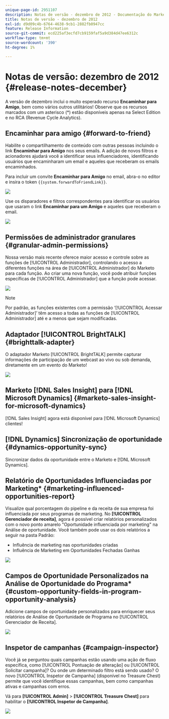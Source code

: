 ```yaml
---
unique-page-id: 2951107
description: Notas de versão - dezembro de 2012 - Documentação do Marketo - Documentação do produto
title: Notas de versão - dezembro de 2012
exl-id: d9d09c4b-6764-4638-9cb1-2882fb0947cc
feature: Release Information
source-git-commit: ecd225af3ecfd7cb9159faf5a9d384d47ee6312c
workflow-type: tm+mt
source-wordcount: '390'
ht-degree: 1%

---
```


# Notas de versão: dezembro de 2012 {#release-notes-december}

A versão de dezembro inclui o muito esperado recurso **Encaminhar para Amigo**, bem como vários outros utilitários! Observe que os recursos marcados com um asterisco (&#42;) estão disponíveis apenas na Select Edition e no RCA (Revenue Cycle Analytics).

## Encaminhar para amigo {#forward-to-friend}

Habilite o compartilhamento de conteúdo com outras pessoas incluindo o link **Encaminhar para Amigo** nos seus emails. A adição de novos filtros e acionadores ajudará você a identificar seus influenciadores, identificando usuários que encaminharam um email e aqueles que receberam os emails encaminhados.

Para incluir um convite **Encaminhar para Amigo** no email, abra-o no editor e insira o token `{{system.forwardToFriendLink}}`.

![](assets/image2014-9-23-10-3a50-3a45.png)

Use os disparadores e filtros correspondentes para identificar os usuários que usaram o link **Encaminhar para um Amigo** e aqueles que receberam o email.

![](assets/image2014-9-23-10-3a50-3a56.png)

## Permissões de administrador granulares {#granular-admin-permissions}

Nossa versão mais recente oferece maior acesso e controle sobre as funções de [!UICONTROL Administrador], controlando o acesso a diferentes funções na área de [!UICONTROL Administrador] do Marketo para cada função. Ao criar uma nova função, você pode atribuir funções específicas de [!UICONTROL Administrador] que a função pode acessar.

![](assets/image2014-9-23-10-3a51-3a18.png)

>[!NOTE]
>
>Por padrão, as funções existentes com a permissão ‘[!UICONTROL Acessar Administrador]’ têm acesso a todas as funções de [!UICONTROL Administrador] até e a menos que sejam modificadas.

## Adaptador [!UICONTROL BrightTALK] {#brighttalk-adapter}

O adaptador Marketo [!UICONTROL BrightTALK] permite capturar informações de participação de um webcast ao vivo ou sob demanda, diretamente em um evento do Marketo!

![](assets/image2014-9-23-10-3a51-3a31.png)

## Marketo [!DNL Sales Insight] para [!DNL Microsoft Dynamics] {#marketo-sales-insight-for-microsoft-dynamics}

[!DNL Sales Insight] agora está disponível para [!DNL Microsoft Dynamics] clientes!

## [!DNL Dynamics] Sincronização de oportunidade {#dynamics-opportunity-sync}

Sincronizar dados da oportunidade entre o Marketo e [!DNL Microsoft Dynamics].

## Relatório de Oportunidades Influenciadas por Marketing&#42; {#marketing-influenced-opportunities-report}

Visualize qual porcentagem do pipeline e da receita de sua empresa foi influenciada por seus programas de marketing. No **[!UICONTROL Gerenciador de receita]**, agora é possível criar relatórios personalizados com o novo ponto amarelo &quot;Oportunidade influenciada por marketing&quot; na Análise de oportunidade. Você também pode usar os dois relatórios a seguir na pasta Padrão:

* Influência de marketing nas oportunidades criadas
* Influência de Marketing em Oportunidades Fechadas Ganhas

![](assets/image2014-9-23-10-3a52-3a11.png)

## Campos de Oportunidade Personalizados na Análise de Oportunidade do Programa&#42; {#custom-opportunity-fields-in-program-opportunity-analysis}

Adicione campos de oportunidade personalizados para enriquecer seus relatórios de Análise de Oportunidade de Programa no [!UICONTROL Gerenciador de Receita].

![](assets/image2014-9-23-10-3a52-3a23.png)

## Inspetor de campanhas {#campaign-inspector}

Você já se perguntou quais campanhas estão usando uma ação de fluxo específica, como [!UICONTROL Pontuação de alteração] ou [!UICONTROL Solicitar campanha]? Ou onde um determinado filtro está sendo usado? O novo [!UICONTROL Inspetor de Campanha] (disponível no Treasure Chest) permite que você identifique essas campanhas, bem como campanhas ativas e campanhas com erros.

Vá para **[!UICONTROL Admin]** > **[!UICONTROL Treasure Chest]** para habilitar o **[!UICONTROL Inspetor de Campanha]**.

![](assets/image2014-9-23-10-3a52-3a39.png)
